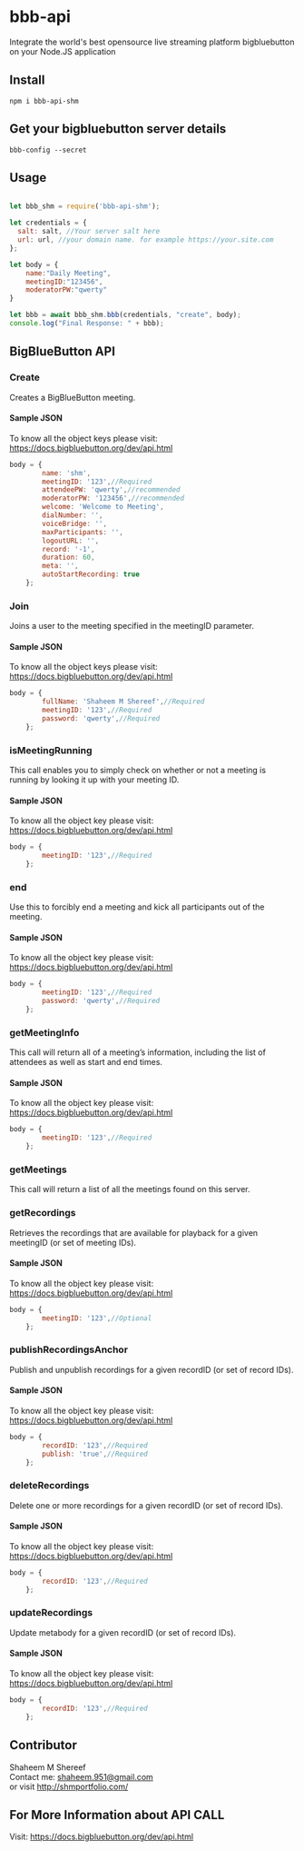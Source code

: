 # bbb-api
Integrate the world's best opensource live streaming platform bigbluebutton on your Node.JS application

## Install
```
npm i bbb-api-shm
```

## Get your bigbluebutton server details
```
bbb-config --secret 
```

## Usage
```js

let bbb_shm = require('bbb-api-shm');

let credentials = {
  salt: salt, //Your server salt here
  url: url, //your domain name. for example https://your.site.com
};

let body = {
    name:"Daily Meeting",
    meetingID:"123456",
    moderatorPW:"qwerty"
}

let bbb = await bbb_shm.bbb(credentials, "create", body);
console.log("Final Response: " + bbb);
```

## BigBlueButton API

### Create
Creates a BigBlueButton meeting.

#### Sample JSON
To know all the object keys please visit: https://docs.bigbluebutton.org/dev/api.html

```js
body = {
        name: 'shm',
        meetingID: '123',//Required
        attendeePW: 'qwerty',//recommended
        moderatorPW: '123456',//recommended
        welcome: 'Welcome to Meeting',
        dialNumber: '',
        voiceBridge: '',
        maxParticipants: '',
        logoutURL: '',
        record: '-1',
        duration: 60,
        meta: '',
        autoStartRecording: true
    };
```

### Join
Joins a user to the meeting specified in the meetingID parameter.

#### Sample JSON
To know all the object keys please visit: https://docs.bigbluebutton.org/dev/api.html

```js
body = {
        fullName: 'Shaheem M Shereef',//Required
        meetingID: '123',//Required
        password: 'qwerty',//Required
    };
```

### isMeetingRunning
This call enables you to simply check on whether or not a meeting is running by looking it up with your meeting ID.

#### Sample JSON
To know all the object key please visit: https://docs.bigbluebutton.org/dev/api.html

```js
body = {
        meetingID: '123',//Required
    };
```

### end
Use this to forcibly end a meeting and kick all participants out of the meeting.

#### Sample JSON
To know all the object key please visit: https://docs.bigbluebutton.org/dev/api.html

```js
body = {
        meetingID: '123',//Required
        password: 'qwerty',//Required
    };
```

### getMeetingInfo
This call will return all of a meeting’s information, including the list of attendees as well as start and end times.

#### Sample JSON
To know all the object key please visit: https://docs.bigbluebutton.org/dev/api.html

```js
body = {
        meetingID: '123',//Required
    };
```

### getMeetings
This call will return a list of all the meetings found on this server.

### getRecordings
Retrieves the recordings that are available for playback for a given meetingID (or set of meeting IDs).

#### Sample JSON
To know all the object key please visit: https://docs.bigbluebutton.org/dev/api.html

```js
body = {
        meetingID: '123',//Optional
    };
```

### publishRecordingsAnchor 
Publish and unpublish recordings for a given recordID (or set of record IDs).

#### Sample JSON
To know all the object key please visit: https://docs.bigbluebutton.org/dev/api.html

```js
body = {
        recordID: '123',//Required
        publish: 'true',//Required
    };
```

### deleteRecordings
Delete one or more recordings for a given recordID (or set of record IDs).

#### Sample JSON
To know all the object key please visit: https://docs.bigbluebutton.org/dev/api.html

```js
body = {
        recordID: '123',//Required
    };
```

### updateRecordings
Update metabody for a given recordID (or set of record IDs).

#### Sample JSON
To know all the object key please visit: https://docs.bigbluebutton.org/dev/api.html

```js
body = {
        recordID: '123',//Required
    };
```
## Contributor

Shaheem M Shereef\
Contact me: shaheem.951@gmail.com\
or visit http://shmportfolio.com/


## For More Information about API CALL
Visit: https://docs.bigbluebutton.org/dev/api.html 